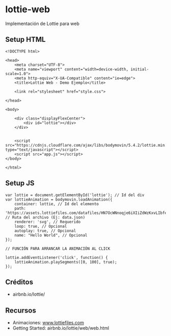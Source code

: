 # lottie-web
Implementación de Lottie para web

## Setup HTML

```
<!DOCTYPE html>

<head>
    <meta charset="UTF-8">
    <meta name="viewport" content="width=device-width, initial-scale=1.0">
    <meta http-equiv="X-UA-Compatible" content="ie=edge">
    <title>Lottie Web - Demo Ejemplo</title>

    <link rel="stylesheet" href="style.css">

</head>

<body>

    <div class="displayFlexCenter">
        <div id="lottie"></div>
    </div>


    <script src="https://cdnjs.cloudflare.com/ajax/libs/bodymovin/5.4.2/lottie.min.js" type="text/javascript"></script>
    <script src="app.js"></script>
</body>

</html>

```

## Setup JS

```
var lottie = document.getElementById('lottie'); // Id del div
var lottieAnimation = bodymovin.loadAnimation({
    container: lottie, // Id del elemento
    path: 'https://assets.lottiefiles.com/datafiles/HN7OcWNnoqje6iXIiZdWzKxvLIbfeCGTmvXmEm1h/data.json', // Ruta del archivo (Ej: data.json)
    renderer: 'svg', // Requerido
    loop: true, // Opcional
    autoplay: true, // Opcional
    name: "Hello World", // Opcional
});

// FUNCIÓN PARA ARRANCAR LA ANIMACIÓN AL CLICK

lottie.addEventListener('click', function() {
    lottieAnimation.playSegments([0, 100], true);
});

```

## Créditos

- airbnb.io/lottie/

## Recursos

- Animaciones: www.lottiefiles.com
- Getting Started: airbnb.io/lottie/web/web.html

